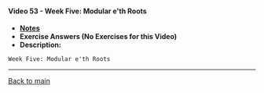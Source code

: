 #### Video 53 - Week Five: Modular e'th Roots

- **[Notes](notes.md)**
- **Exercise Answers (No Exercises for this Video)**
- **Description:**

```
Week Five: Modular e'th Roots
```

---
 
[Back to main](https://github.com/rot0xd/Coursera/blob/master/Cryptography/I/README.md)

